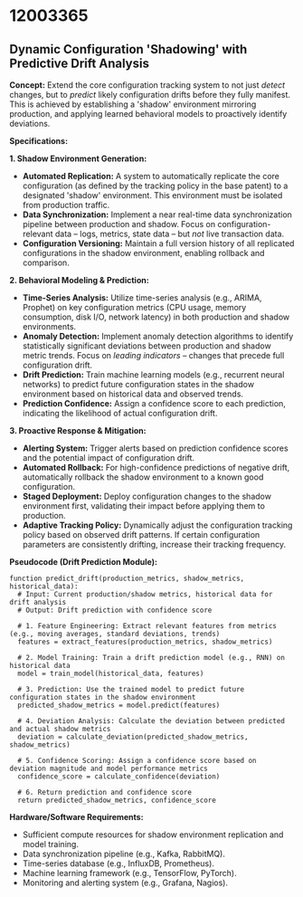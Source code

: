 # 12003365

## Dynamic Configuration 'Shadowing' with Predictive Drift Analysis

**Concept:** Extend the core configuration tracking system to not just *detect* changes, but to *predict* likely configuration drifts before they fully manifest. This is achieved by establishing a 'shadow' environment mirroring production, and applying learned behavioral models to proactively identify deviations.

**Specifications:**

**1. Shadow Environment Generation:**

*   **Automated Replication:** A system to automatically replicate the core configuration (as defined by the tracking policy in the base patent) to a designated 'shadow' environment.  This environment must be isolated from production traffic.
*   **Data Synchronization:** Implement a near real-time data synchronization pipeline between production and shadow.  Focus on configuration-relevant data – logs, metrics, state data – but *not* live transaction data.
*   **Configuration Versioning:**  Maintain a full version history of all replicated configurations in the shadow environment, enabling rollback and comparison.

**2. Behavioral Modeling & Prediction:**

*   **Time-Series Analysis:** Utilize time-series analysis (e.g., ARIMA, Prophet) on key configuration metrics (CPU usage, memory consumption, disk I/O, network latency) in both production and shadow environments.
*   **Anomaly Detection:** Implement anomaly detection algorithms to identify statistically significant deviations between production and shadow metric trends.  Focus on *leading indicators* – changes that precede full configuration drift.
*   **Drift Prediction:**  Train machine learning models (e.g., recurrent neural networks) to predict future configuration states in the shadow environment based on historical data and observed trends.
*   **Prediction Confidence:** Assign a confidence score to each prediction, indicating the likelihood of actual configuration drift.

**3. Proactive Response & Mitigation:**

*   **Alerting System:**  Trigger alerts based on prediction confidence scores and the potential impact of configuration drift.
*   **Automated Rollback:**  For high-confidence predictions of negative drift, automatically rollback the shadow environment to a known good configuration.
*   **Staged Deployment:**  Deploy configuration changes to the shadow environment first, validating their impact before applying them to production.
*   **Adaptive Tracking Policy:**  Dynamically adjust the configuration tracking policy based on observed drift patterns.  If certain configuration parameters are consistently drifting, increase their tracking frequency.

**Pseudocode (Drift Prediction Module):**

```
function predict_drift(production_metrics, shadow_metrics, historical_data):
  # Input: Current production/shadow metrics, historical data for drift analysis
  # Output: Drift prediction with confidence score

  # 1. Feature Engineering: Extract relevant features from metrics (e.g., moving averages, standard deviations, trends)
  features = extract_features(production_metrics, shadow_metrics)

  # 2. Model Training: Train a drift prediction model (e.g., RNN) on historical data
  model = train_model(historical_data, features)

  # 3. Prediction: Use the trained model to predict future configuration states in the shadow environment
  predicted_shadow_metrics = model.predict(features)

  # 4. Deviation Analysis: Calculate the deviation between predicted and actual shadow metrics
  deviation = calculate_deviation(predicted_shadow_metrics, shadow_metrics)

  # 5. Confidence Scoring: Assign a confidence score based on deviation magnitude and model performance metrics
  confidence_score = calculate_confidence(deviation)

  # 6. Return prediction and confidence score
  return predicted_shadow_metrics, confidence_score
```

**Hardware/Software Requirements:**

*   Sufficient compute resources for shadow environment replication and model training.
*   Data synchronization pipeline (e.g., Kafka, RabbitMQ).
*   Time-series database (e.g., InfluxDB, Prometheus).
*   Machine learning framework (e.g., TensorFlow, PyTorch).
*   Monitoring and alerting system (e.g., Grafana, Nagios).